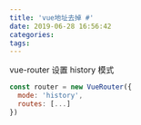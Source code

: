 ```yaml
---
title: 'vue地址去掉 #'
date: 2019-06-28 16:56:42
categories:
tags:
---
```

vue-router 设置 history 模式

```javascript
const router = new VueRouter({
  mode: 'history',
  routes: [...]
})
```